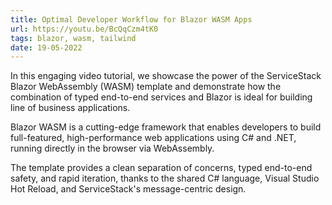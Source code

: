 ```yaml
---
title: Optimal Developer Workflow for Blazor WASM Apps
url: https://youtu.be/BcQqCzm4tK0
tags: blazor, wasm, tailwind
date: 19-05-2022
---
```


In this engaging video tutorial, we showcase the power of the ServiceStack Blazor WebAssembly (WASM) template and 
demonstrate how the combination of typed end-to-end services and Blazor is ideal for building line of business applications. 

Blazor WASM is a cutting-edge framework that enables developers to build full-featured, high-performance 
web applications using C# and .NET, running directly in the browser via WebAssembly. 

The template provides a clean separation of concerns, typed end-to-end safety, and rapid iteration, 
thanks to the shared C# language, Visual Studio Hot Reload, and ServiceStack's message-centric design.